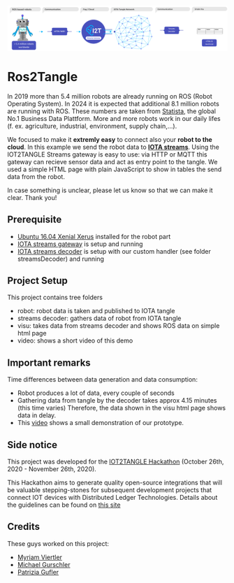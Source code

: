 ![Ros2TangleCover](https://github.com/HackTheAlps/Ros2Tangle/blob/main/img/cover.png?raw=true)

# Ros2Tangle
In 2019 more than 5.4 million robots are already running on ROS (Robot Operating System). In 2024 it is expected that additional 8.1 million robots are running with ROS. These numbers are taken from [Statista](https://www.statista.com/statistics/1084823/global-ros-based-robot-market-volume/), the global No.1 Business Data Plattform. More and more robots work in our daily lifes (f. ex. agriculture, industrial, environment, supply chain,...).

We focused to make it __extremly easy__ to connect also your __robot to the cloud__. In this example we send the robot data to [__IOTA streams__](https://www.iota.org/solutions/streams). Using the IOT2TANGLE Streams gateway is easy to use: via HTTP or MQTT this gateway can recieve sensor data and act as entry point to the tangle. We used a simple HTML page with plain JavaScript to show in tables the send data from the robot.

In case something is unclear, please let us know so that we can make it clear. Thank you!

## Prerequisite
- [Ubuntu 16.04 Xenial Xerus](https://releases.ubuntu.com/16.04/) installed for the robot part
- [IOTA streams gateway](https://github.com/iotaledger/streams) is setup and running
- [IOTA streams decoder](https://github.com/iot2tangle/streams-decoder) is setup with our custom handler (see folder streamsDecoder) and running

## Project Setup
This project contains tree folders
- robot: robot data is taken and published to IOTA tangle
- streams decoder: gathers data of robot from IOTA tangle
- visu: takes data from streams decoder and shows ROS data on simple html page
- video: shows a short video of this demo

## Important remarks
Time differences between data generation and data consumption:
- Robot produces a lot of data, every couple of seconds
- Gathering data from tangle by the decoder takes approx 4.15 minutes (this time varies)
Therefore, the data shown in the visu html page shows data in delay.
- This [video](https://github.com/HackTheAlps/Ros2Tangle/blob/main/img/HackTheAlps%20-%20Iot2Tangle.mp4) shows a small demonstration of our prototype.

## Side notice
This project was developed for the [IOT2TANGLE Hackathon](https://hackathon.iot2tangle.io/) (October 26th, 2020 - November 26th, 2020).

This Hackathon aims to generate quality open-source integrations that will be valuable stepping-stones for subsequent development projects that connect IOT devices with Distributed Ledger Technologies. Details about the guidelines can be found on [this site](https://hackathon.iot2tangle.io/hackathon-bases.html)

## Credits
These guys worked on this project:
- [Myriam Viertler](https://github.com/myvie)
- [Michael Gurschler](https://github.com/michlG)
- [Patrizia Gufler](https://github.com/patriziagufler)
